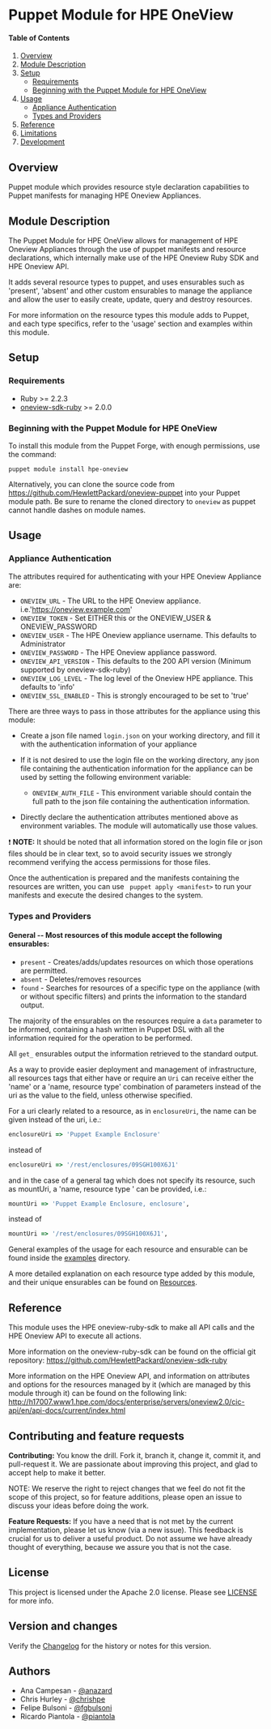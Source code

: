 # Puppet Module for HPE OneView

#### Table of Contents

1. [Overview](#overview)
2. [Module Description](#module-description)
3. [Setup](#setup)
    * [Requirements](#requirements)
    * [Beginning with the Puppet Module for HPE OneView](#beginning-with-the-puppet-module-for-hpe-oneview)
4. [Usage](#usage)
    * [Appliance Authentication](#appliance-authentication)
    * [Types and Providers](#types-and-providers)
5. [Reference](#reference)
5. [Limitations](#limitations)
6. [Development](#development)

## Overview

Puppet module which provides resource style declaration capabilities to Puppet manifests for managing HPE Oneview Appliances.

## Module Description

The Puppet Module for HPE OneView allows for management of HPE Oneview Appliances through the use of puppet manifests and resource declarations, which internally make use of the HPE Oneview Ruby SDK and HPE Oneview API.

It adds several resource types to puppet, and uses ensurables such as 'present', 'absent' and other custom ensurables to manage the appliance and allow the user to easily create, update, query and destroy resources.

For more information on the resource types this module adds to Puppet, and each type specifics, refer to the 'usage' section and examples within this module.

## Setup

### Requirements

  - Ruby >= 2.2.3
  - [oneview-sdk-ruby](https://github.com/HewlettPackard/oneview-sdk-ruby) >= 2.0.0

### Beginning with the Puppet Module for HPE OneView

To install this module from the Puppet Forge, with enough permissions, use the command:
```
puppet module install hpe-oneview
```

Alternatively, you can clone the source code from https://github.com/HewlettPackard/oneview-puppet into your Puppet module path. Be sure to rename the cloned directory to `oneview` as puppet cannot handle dashes on module names.

## Usage

### Appliance Authentication

The attributes required for authenticating with your HPE Oneview Appliance are:

* `ONEVIEW_URL` - The URL to the HPE Oneview appliance. i.e.'https://oneview.example.com'
* `ONEVIEW_TOKEN` - Set EITHER this or the ONEVIEW_USER & ONEVIEW_PASSWORD
* `ONEVIEW_USER` - The HPE Oneview appliance username. This defaults to Administrator
* `ONEVIEW_PASSWORD` - The HPE Oneview appliance password.
* `ONEVIEW_API_VERSION` - This defaults to the 200 API version (Minimum supported by oneview-sdk-ruby)
* `ONEVIEW_LOG_LEVEL` - The log level of the Oneview HPE appliance. This defaults to 'info'
* `ONEVIEW_SSL_ENABLED` - This is strongly encouraged to be set to 'true'


There are three ways to pass in those attributes for the appliance using this module:

- Create a json file named `login.json` on your working directory, and fill it with the authentication information of your appliance

- If it is not desired to use the login file on the working directory, any json file containing the authentication information for the appliance can be used by setting the following environment variable:

	* `ONEVIEW_AUTH_FILE` - This environment variable should contain the full path to the json file containing the authentication information.

- Directly declare the authentication attributes mentioned above as environment variables. The module will automatically use those values.

:exclamation: **NOTE:** It should be noted that all information stored on the login file or json files should be in clear text, so to avoid security issues we strongly recommend verifying the access permissions for those files.

Once the authentication is prepared and the manifests containing the resources are written, you can use ``` puppet apply <manifest>``` to run your manifests and execute the desired changes to the system.

### Types and Providers

#### General -- Most resources of this module accept the following ensurables:

* `present` - Creates/adds/updates resources on which those operations are permitted.
* `absent` - Deletes/removes resources
* `found` - Searches for resources of a specific type on the appliance (with or without specific filters) and prints the information to the standard output.

The majority of the ensurables on the resources require a `data` parameter to be informed, containing a hash written in Puppet DSL with all the information required for the operation to be performed.

All `get_` ensurables output the information retrieved to the standard output.

As a way to provide easier deployment and management of infrastructure, all resources tags that either have or require an `Uri` can receive either the 'name' or a 'name, resource type' combination of parameters instead of the uri as the value to the field, unless otherwise specified.

For a uri clearly related to a resource, as in `enclosureUri`, the name can be given instead of the uri, i.e.:
```ruby
enclosureUri => 'Puppet Example Enclosure'
```
instead of
``` ruby
enclosureUri => '/rest/enclosures/09SGH100X6J1'
```
and in the case of a general tag which does not specify its resource, such as mountUri, a 'name, resource type ' can be provided, i.e.:
``` ruby
mountUri => 'Puppet Example Enclosure, enclosure',
```
instead of
``` ruby
mountUri => '/rest/enclosures/09SGH100X6J1',
```

General examples of the usage for each resource and ensurable can be found inside the [examples](examples) directory.

A more detailed explanation on each resource type added by this module, and their unique ensurables can be found on [Resources](RESOURCES.md).

## Reference

This module uses the HPE oneview-ruby-sdk to make all API calls and the HPE Oneview API to execute all actions.

More information on the oneview-ruby-sdk can be found on the official git repository:
https://github.com/HewlettPackard/oneview-sdk-ruby

More information on the HPE Oneview API, and information on attributes and options for the resources managed by it (which are managed by this module through it) can be found on the following link:
http://h17007.www1.hpe.com/docs/enterprise/servers/oneview2.0/cic-api/en/api-docs/current/index.html

## Contributing and feature requests

**Contributing:** You know the drill. Fork it, branch it, change it, commit it, and pull-request it. We are passionate about improving this project, and glad to accept help to make it better.

NOTE: We reserve the right to reject changes that we feel do not fit the scope of this project, so for feature additions, please open an issue to discuss your ideas before doing the work.

**Feature Requests:** If you have a need that is not met by the current implementation, please let us know (via a new issue). This feedback is crucial for us to deliver a useful product. Do not assume we have already thought of everything, because we assure you that is not the case.

## License

This project is licensed under the Apache 2.0 license. Please see [LICENSE](LICENSE) for more info.

## Version and changes

Verify the [Changelog](CHANGELOG.md) for the history or notes for this version.

## Authors

- Ana Campesan - [@anazard](https://github.com/anazard)
- Chris Hurley - [@chrishpe](https://github.com/chrishpe)
- Felipe Bulsoni - [@fgbulsoni](https://github.com/fgbulsoni)
- Ricardo Piantola - [@piantola](https://github.com/piantola)
